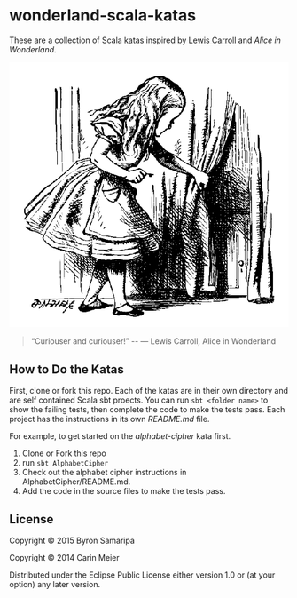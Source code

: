 # wonderland-scala-katas

These are a collection of Scala
[katas](http://en.wikipedia.org/wiki/Kata_%28programming%29) inspired by [Lewis Carroll](http://en.wikipedia.org/wiki/Lewis_Carroll) and _Alice in Wonderland_.

![Alice and the tiny door](/images/alicedoor.gif)

>“Curiouser and curiouser!” -- ― Lewis Carroll, Alice in Wonderland

## How to Do the Katas

First, clone or fork this repo. Each of the katas are in their own directory and are self contained Scala sbt proects.  You can run `sbt <folder name>` to show the failing tests, then complete the code to make the tests pass. Each project has the instructions in its own _README.md_ file.

For example, to get started on the _alphabet-cipher_ kata first.

1. Clone or Fork this repo
2. run `sbt AlphabetCipher`
3. Check out the alphabet cipher instructions in AlphabetCipher/README.md.
4. Add the code in the source files to make the tests pass.


## License
Copyright © 2015 Byron Samaripa

Copyright © 2014 Carin Meier

Distributed under the Eclipse Public License either version 1.0 or (at your option) any later version.
